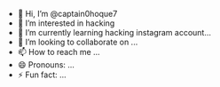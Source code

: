 - 👋 Hi, I’m @captain0hoque7
- 👀 I’m interested in hacking
- 🌱 I’m currently learning hacking instagram account...
- 💞️ I’m looking to collaborate on ...
- 📫 How to reach me ...
- 😄 Pronouns: ...
- ⚡ Fun fact: ...

<!---
captain0hoque7/captain0hoque7 is a ✨ special ✨ repository because its `README.md` (this file) appears on your GitHub profile.
You can click the Preview link to take a look at your changes.
--->
